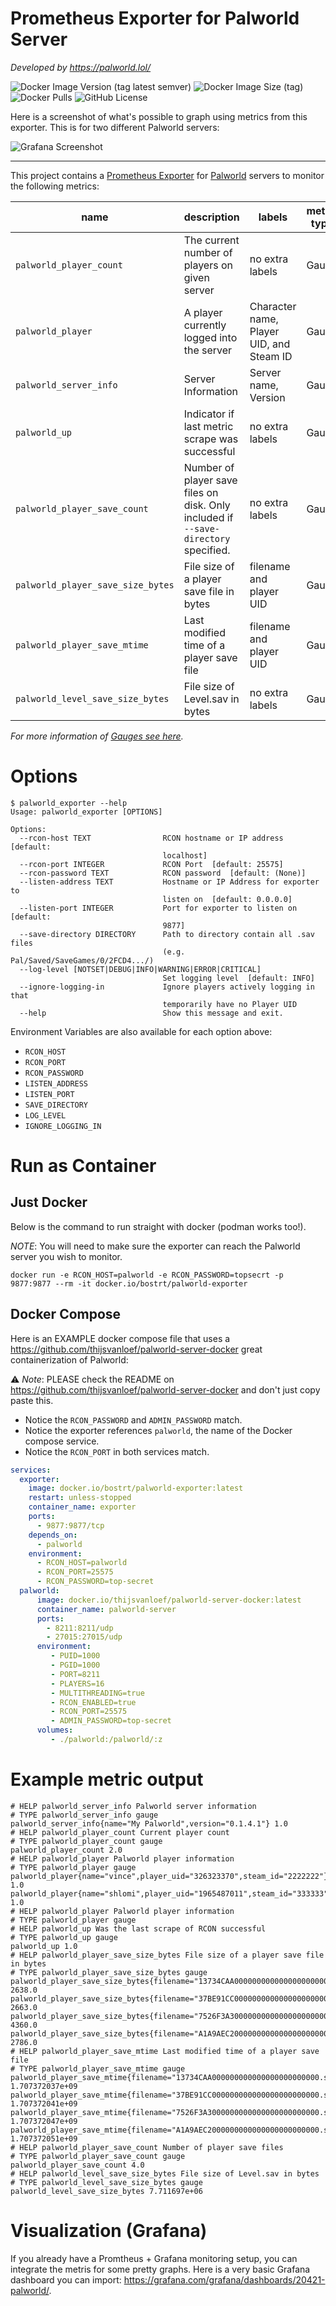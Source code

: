 # Prometheus Exporter for Palworld Server

*Developed by https://palworld.lol/*

![Docker Image Version (tag latest semver)](https://img.shields.io/docker/v/bostrt/palworld-exporter/latest?logo=docker&label=Docker)
![Docker Image Size (tag)](https://img.shields.io/docker/image-size/bostrt/palworld-exporter/latest?logo=docker)
![Docker Pulls](https://img.shields.io/docker/pulls/bostrt/palworld-exporter?logo=docker)
![GitHub License](https://img.shields.io/github/license/palworldlol/palworld-exporter)

Here is a screenshot of what's possible to graph using metrics from this exporter. This is for two different Palworld servers:

![Grafana Screenshot](grafana.png)

---
This project contains a [Prometheus Exporter](https://prometheus.io/docs/instrumenting/exporters/) for [Palworld](https://store.steampowered.com/app/1623730/Palworld/) servers to monitor the following metrics:

| name | description | labels | metric type |
|------|-------------|--------|-------------|
| `palworld_player_count` | The current number of players on given server | no extra labels | Gauge |
| `palworld_player` | A player currently logged into the server | Character name, Player UID, and Steam ID | Gauge |
| `palworld_server_info` | Server Information | Server name, Version | Gauge |
| `palworld_up` | Indicator if last metric scrape was successful | no extra labels | Gauge |
| `palworld_player_save_count` | Number of player save files on disk. Only included if `--save-directory` specified. | no extra labels | Gauge |
| `palworld_player_save_size_bytes` | File size of a player save file in bytes | filename and player UID | Gauge
| `palworld_player_save_mtime` | Last modified time of a player save file | filename and player UID | Gauge
| `palworld_level_save_size_bytes` | File size of Level.sav in bytes | no extra labels | Gauge

*For more information of [Gauges see here](https://prometheus.io/docs/concepts/metric_types/#gauge).*

# Options

```shell
$ palworld_exporter --help
Usage: palworld_exporter [OPTIONS]

Options:
  --rcon-host TEXT                RCON hostname or IP address  [default:
                                  localhost]
  --rcon-port INTEGER             RCON Port  [default: 25575]
  --rcon-password TEXT            RCON password  [default: (None)]
  --listen-address TEXT           Hostname or IP Address for exporter to
                                  listen on  [default: 0.0.0.0]
  --listen-port INTEGER           Port for exporter to listen on  [default:
                                  9877]
  --save-directory DIRECTORY      Path to directory contain all .sav files
                                  (e.g. Pal/Saved/SaveGames/0/2FCD4.../)
  --log-level [NOTSET|DEBUG|INFO|WARNING|ERROR|CRITICAL]
                                  Set logging level  [default: INFO]
  --ignore-logging-in             Ignore players actively logging in that
                                  temporarily have no Player UID
  --help                          Show this message and exit.
```

Environment Variables are also available for each option above:

- `RCON_HOST`
- `RCON_PORT`
- `RCON_PASSWORD`
- `LISTEN_ADDRESS`
- `LISTEN_PORT`
- `SAVE_DIRECTORY`
- `LOG_LEVEL`
- `IGNORE_LOGGING_IN`

# Run as Container

## Just Docker

Below is the command to run straight with docker (podman works too!). 

*NOTE*: You will need to make sure the exporter can reach the Palworld server you wish to monitor.

```
docker run -e RCON_HOST=palworld -e RCON_PASSWORD=topsecrt -p 9877:9877 --rm -it docker.io/bostrt/palworld-exporter
```

## Docker Compose

Here is an EXAMPLE docker compose file that uses a https://github.com/thijsvanloef/palworld-server-docker great containerization of Palworld:

⚠️ *Note*: PLEASE check the README on https://github.com/thijsvanloef/palworld-server-docker and don't just copy paste this. 

- Notice the `RCON_PASSWORD` and `ADMIN_PASSWORD` match. 
- Notice the exporter references `palworld`, the name of the Docker compose service.
- Notice the `RCON_PORT` in both services match.

```yaml
services:
  exporter:
    image: docker.io/bostrt/palworld-exporter:latest
    restart: unless-stopped
    container_name: exporter
    ports:
      - 9877:9877/tcp
    depends_on:
      - palworld
    environment:
      - RCON_HOST=palworld
      - RCON_PORT=25575
      - RCON_PASSWORD=top-secret
  palworld:
      image: docker.io/thijsvanloef/palworld-server-docker:latest
      container_name: palworld-server
      ports:
        - 8211:8211/udp
        - 27015:27015/udp
      environment:
         - PUID=1000
         - PGID=1000
         - PORT=8211
         - PLAYERS=16
         - MULTITHREADING=true
         - RCON_ENABLED=true
         - RCON_PORT=25575
         - ADMIN_PASSWORD=top-secret
      volumes:
         - ./palworld:/palworld/:z
```

# Example metric output
```
# HELP palworld_server_info Palworld server information
# TYPE palworld_server_info gauge
palworld_server_info{name="My Palworld",version="0.1.4.1"} 1.0
# HELP palworld_player_count Current player count
# TYPE palworld_player_count gauge
palworld_player_count 2.0
# HELP palworld_player Palworld player information
# TYPE palworld_player gauge
palworld_player{name="vince",player_uid="326323370",steam_id="2222222"} 1.0
palworld_player{name="shlomi",player_uid="1965487011",steam_id="333333"} 1.0
# HELP palworld_player Palworld player information
# TYPE palworld_player gauge
# HELP palworld_up Was the last scrape of RCON successful
# TYPE palworld_up gauge
palworld_up 1.0
# HELP palworld_player_save_size_bytes File size of a player save file in bytes
# TYPE palworld_player_save_size_bytes gauge
palworld_player_save_size_bytes{filename="13734CAA000000000000000000000000.sav",player_uid="326323370"} 2638.0
palworld_player_save_size_bytes{filename="37BE91CC000000000000000000000000.sav",player_uid="935236044"} 2663.0
palworld_player_save_size_bytes{filename="7526F3A3000000000000000000000000.sav",player_uid="1965487011"} 4360.0
palworld_player_save_size_bytes{filename="A1A9AEC2000000000000000000000000.sav",player_uid="2712252098"} 2786.0
# HELP palworld_player_save_mtime Last modified time of a player save file
# TYPE palworld_player_save_mtime gauge
palworld_player_save_mtime{filename="13734CAA000000000000000000000000.sav",player_uid="326323370"} 1.707372037e+09
palworld_player_save_mtime{filename="37BE91CC000000000000000000000000.sav",player_uid="935236044"} 1.707372041e+09
palworld_player_save_mtime{filename="7526F3A3000000000000000000000000.sav",player_uid="1965487011"} 1.707372047e+09
palworld_player_save_mtime{filename="A1A9AEC2000000000000000000000000.sav",player_uid="2712252098"} 1.707372051e+09
# HELP palworld_player_save_count Number of player save files
# TYPE palworld_player_save_count gauge
palworld_player_save_count 4.0
# HELP palworld_level_save_size_bytes File size of Level.sav in bytes
# TYPE palworld_level_save_size_bytes gauge
palworld_level_save_size_bytes 7.711697e+06
```

# Visualization (Grafana)

If you already have a Promtheus + Grafana monitoring setup, you can integrate the metris for some pretty graphs. Here is a very basic Grafana dashboard you can import: https://grafana.com/grafana/dashboards/20421-palworld/.
